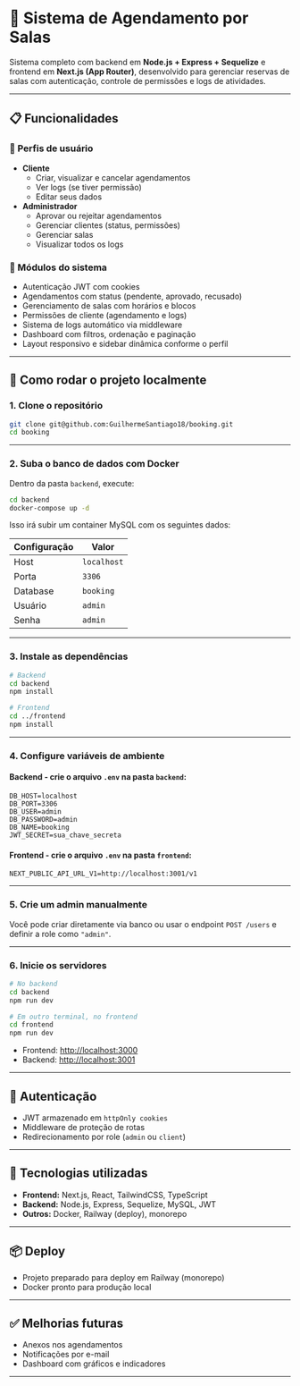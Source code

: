 # 🏢 Sistema de Agendamento por Salas

Sistema completo com backend em **Node.js + Express + Sequelize** e frontend em **Next.js (App Router)**, desenvolvido para gerenciar reservas de salas com autenticação, controle de permissões e logs de atividades.

---

## 📋 Funcionalidades

### 👤 Perfis de usuário

- **Cliente**
  - Criar, visualizar e cancelar agendamentos
  - Ver logs (se tiver permissão)
  - Editar seus dados
- **Administrador**
  - Aprovar ou rejeitar agendamentos
  - Gerenciar clientes (status, permissões)
  - Gerenciar salas
  - Visualizar todos os logs

### 🧹 Módulos do sistema

- Autenticação JWT com cookies
- Agendamentos com status (pendente, aprovado, recusado)
- Gerenciamento de salas com horários e blocos
- Permissões de cliente (agendamento e logs)
- Sistema de logs automático via middleware
- Dashboard com filtros, ordenação e paginação
- Layout responsivo e sidebar dinâmica conforme o perfil

---

## 🚀 Como rodar o projeto localmente

### 1. Clone o repositório

```bash
git clone git@github.com:GuilhermeSantiago18/booking.git
cd booking
```

---

### 2. Suba o banco de dados com Docker

Dentro da pasta `backend`, execute:

```bash
cd backend
docker-compose up -d
```

Isso irá subir um container MySQL com os seguintes dados:

| Configuração | Valor       |
| ------------ | ----------- |
| Host         | `localhost` |
| Porta        | `3306`      |
| Database     | `booking`   |
| Usuário      | `admin`     |
| Senha        | `admin`     |

---

### 3. Instale as dependências

```bash
# Backend
cd backend
npm install

# Frontend
cd ../frontend
npm install
```

---

### 4. Configure variáveis de ambiente

#### Backend - crie o arquivo `.env` na pasta `backend`:

```env
DB_HOST=localhost
DB_PORT=3306
DB_USER=admin
DB_PASSWORD=admin
DB_NAME=booking
JWT_SECRET=sua_chave_secreta
```

#### Frontend - crie o arquivo `.env` na pasta `frontend`:

```env
NEXT_PUBLIC_API_URL_V1=http://localhost:3001/v1
```

---

### 5. Crie um admin manualmente

Você pode criar diretamente via banco ou usar o endpoint `POST /users` e definir a role como `"admin"`.

---

### 6. Inicie os servidores

```bash
# No backend
cd backend
npm run dev

# Em outro terminal, no frontend
cd frontend
npm run dev
```

- Frontend: [http://localhost:3000](http://localhost:3000)
- Backend: [http://localhost:3001](http://localhost:3001)

---

## 🔐 Autenticação

- JWT armazenado em `httpOnly cookies`
- Middleware de proteção de rotas
- Redirecionamento por role (`admin` ou `client`)

---

## 🧪 Tecnologias utilizadas

- **Frontend:** Next.js, React, TailwindCSS, TypeScript
- **Backend:** Node.js, Express, Sequelize, MySQL, JWT
- **Outros:** Docker, Railway (deploy), monorepo

---

## 📦 Deploy

- Projeto preparado para deploy em Railway (monorepo)
- Docker pronto para produção local

---

## ✅ Melhorias futuras

- Anexos nos agendamentos
- Notificações por e-mail
- Dashboard com gráficos e indicadores

---

